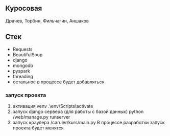 ## Куросовая 
Драчев, Торбин, Фильчагин, Аншаков
## Стек
- Requests
- BeautifulSoup
- django
- mongodb
- pyspark
- threading
- остальное в процессе будет добавляться 

### запуск проекта 
1. активация venv .\env\Scripts\activate
2. запуск django сервера (для работы с базой данных) python /web/manage.py runserver
3. запуск краулера /caruler/kurs/main.py
В процессе разработки запуск проекта будет менятся 

